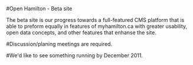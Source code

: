 #Open Hamilton - Beta site

The beta site is our progress towards a full-featured CMS platform that 
is able to preform equally in features of myhamilton.ca with greater
usability, open data concepts, and other features that enhanse the site.

#Discussion/planing meetings are required.

#We'd like to see something running by December 2011.